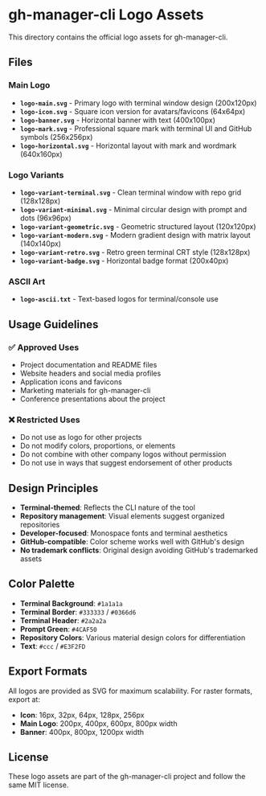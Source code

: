 # gh-manager-cli Logo Assets

This directory contains the official logo assets for gh-manager-cli.

## Files

### Main Logo
- **`logo-main.svg`** - Primary logo with terminal window design (200x120px)
- **`logo-icon.svg`** - Square icon version for avatars/favicons (64x64px)
- **`logo-banner.svg`** - Horizontal banner with text (400x100px)
- **`logo-mark.svg`** - Professional square mark with terminal UI and GitHub symbols (256x256px)
- **`logo-horizontal.svg`** - Horizontal layout with mark and wordmark (640x160px)

### Logo Variants
- **`logo-variant-terminal.svg`** - Clean terminal window with repo grid (128x128px)
- **`logo-variant-minimal.svg`** - Minimal circular design with prompt and dots (96x96px)
- **`logo-variant-geometric.svg`** - Geometric structured layout (120x120px)
- **`logo-variant-modern.svg`** - Modern gradient design with matrix layout (140x140px)
- **`logo-variant-retro.svg`** - Retro green terminal CRT style (128x128px)
- **`logo-variant-badge.svg`** - Horizontal badge format (200x40px)

### ASCII Art
- **`logo-ascii.txt`** - Text-based logos for terminal/console use

## Usage Guidelines

### ✅ Approved Uses
- Project documentation and README files
- Website headers and social media profiles
- Application icons and favicons
- Marketing materials for gh-manager-cli
- Conference presentations about the project

### ❌ Restricted Uses
- Do not use as logo for other projects
- Do not modify colors, proportions, or elements
- Do not combine with other company logos without permission
- Do not use in ways that suggest endorsement of other products

## Design Principles

- **Terminal-themed**: Reflects the CLI nature of the tool
- **Repository management**: Visual elements suggest organized repositories
- **Developer-focused**: Monospace fonts and terminal aesthetics
- **GitHub-compatible**: Color scheme works well with GitHub's design
- **No trademark conflicts**: Original design avoiding GitHub's trademarked assets

## Color Palette

- **Terminal Background**: `#1a1a1a`
- **Terminal Border**: `#333333` / `#0366d6`
- **Terminal Header**: `#2a2a2a`
- **Prompt Green**: `#4CAF50`
- **Repository Colors**: Various material design colors for differentiation
- **Text**: `#ccc` / `#E3F2FD`

## Export Formats

All logos are provided as SVG for maximum scalability. For raster formats, export at:
- **Icon**: 16px, 32px, 64px, 128px, 256px
- **Main Logo**: 200px, 400px, 600px, 800px width
- **Banner**: 400px, 800px, 1200px width

## License

These logo assets are part of the gh-manager-cli project and follow the same MIT license.